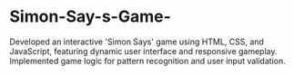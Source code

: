 # Simon-Say-s-Game-
Developed an interactive 'Simon Says' game using HTML, CSS, and JavaScript, featuring dynamic user interface and responsive gameplay. Implemented game logic for pattern recognition and user input validation.
